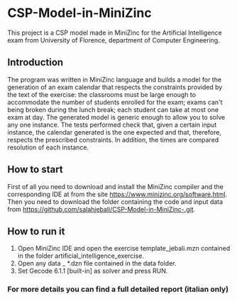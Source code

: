 # CSP-Model-in-MiniZinc
This project is a CSP model made in MiniZinc for the Artificial Intelligence exam from University of Florence, department of Computer Engineering. 


## Introduction

The program was written in MiniZinc language and builds a model for the generation
of an exam calendar that respects the constraints provided by the text of the exercise: the classrooms must be
large enough to accommodate the number of students enrolled for the exam; exams can't
being broken during the lunch break; each student can take at most one exam at
day. The generated model is generic enough to allow you to solve any one
instance. The tests performed check that, given a certain input instance, the calendar generated
is the one expected and that, therefore, respects the prescribed constraints. In addition, the times are compared
resolution of each instance.

## How to start 

First of all you need to download and install the MiniZinc compiler and the corresponding IDE at
from the site https://www.minizinc.org/software.html. Then you need to download the folder
containing the code and input data from https://github.com/salahjebali/CSP-Model-in-MiniZinc-.git.

## How to run it


1. Open MiniZinc IDE and open the exercise template_jebali.mzn contained in the folder 
   artificial_intelligence_exercise.
2. Open any data _ *.dzn file contained in the data folder.
3. Set Gecode 6.1.1 [built-in] as solver and press RUN.

### For more details you can find a full detailed report (italian only)



